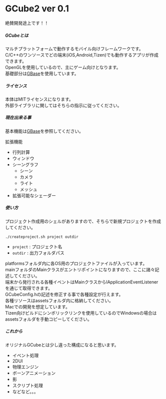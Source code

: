 GCube2 ver 0.1
======

絶賛開発途上です！！


##### GCubeとは

マルチプラットフォームで動作するモバイル向けフレームワークです。  
C/C++のワンソースでどの端末(iOS,Android,Tizen)でも動作するアプリが作成できます。  
OpenGLを使用しているので、主にゲーム向けとなります。  
基礎部分は[GBase](https://github.com/gclue/GBase "GBase")を使用しています。  


##### ライセンス

本体はMITライセンスになります。  
外部ライブラリに関してはそちらの指示に従ってください。


##### 現在出来る事

基本機能は[GBase](https://github.com/gclue/GBase "GBase")を参照してください。

拡張機能
* 行列計算
* ウィンドウ
* シーングラフ
    * シーン
    * カメラ
    * ライト
    * メッシュ
* 拡張可能なシェーダー


##### 使い方

プロジェクト作成用のシェルがありますので、そちらで新規プロジェクトを作成してください。

    ./createproject.sh project outdir
 
+   `project` : プロジェクト名
+   `outdir` : 出力フォルダパス



platformsフォルダ内に各OS用のプロジェクトファイルが入っています。  
mainフォルダのMainクラスがエントリポイントになりますので、ここに諸々記述してください。  
端末から発行される各種イベントはMainクラスからIApplicationEventListenerを通じて取得できます。  
GCubeConfig.hの記述を修正する事で各種設定が行えます。  
各種リソースはassetsフォルダ内に格納してください。  
Macでの開発を想定しています。  
Tizen向けビルドにシンボリックリンクを使用しているのでWindowsの場合はassetsフォルダを手動コピーしてください。


##### これから

オリジナルGCubeとは少し違った構成になると思います。

* イベント処理
* 2DUI
* 物理エンジン
* ボーンアニメーション
* 影
* スクリプト処理
* などなど。。。
